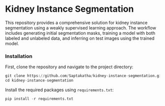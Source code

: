 # Kidney Instance Segmentation

This repository provides a comprehensive solution for kidney instance segmentation using a weakly supervised learning approach. The workflow includes generating initial segmentation masks, training a model with both labeled and unlabeled data, and inferring on test images using the trained model.

### Installation <a name="install"></a>
First, clone the repository and navigate to the project directory:
```python
git clone https://github.com/Saptakatha/kidney-instance-segmentation.git
cd kidney-instance-segmentation
```

Install the required packages using ```requirements.txt```:
```python
pip install -r requirements.txt
```
